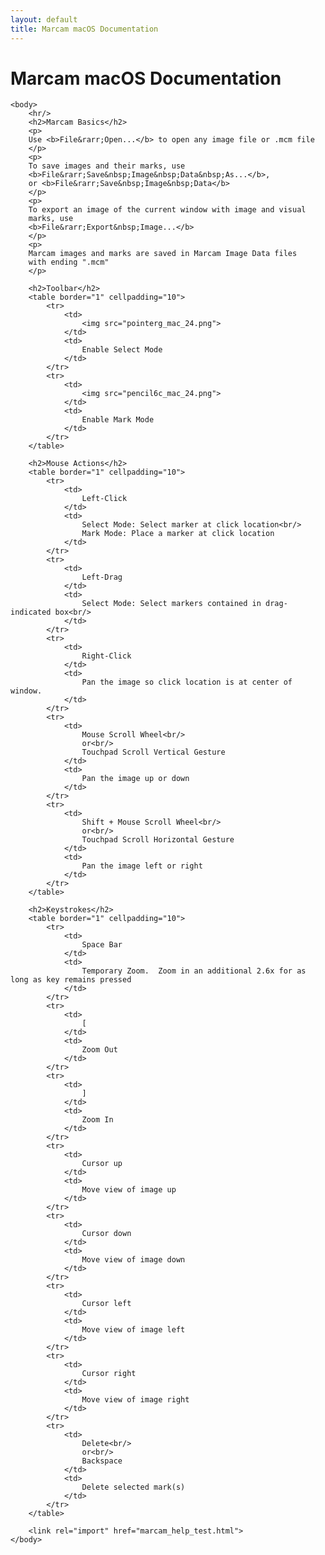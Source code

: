 ```yaml
---
layout: default
title: Marcam macOS Documentation
---
```

# Marcam macOS Documentation

<html>
    <head>
        <style>
td, th {
    border: 1px solid;
    padding: 8px;
}
        </style>
    </head>

    <body>
        <hr/>
        <h2>Marcam Basics</h2>
        <p>
        Use <b>File&rarr;Open...</b> to open any image file or .mcm file
        </p>
        <p>
        To save images and their marks, use
        <b>File&rarr;Save&nbsp;Image&nbsp;Data&nbsp;As...</b>,
        or <b>File&rarr;Save&nbsp;Image&nbsp;Data</b>
        </p>
        <p>
        To export an image of the current window with image and visual
        marks, use
        <b>File&rarr;Export&nbsp;Image...</b>
        </p>
        <p>
        Marcam images and marks are saved in Marcam Image Data files
        with ending ".mcm"
        </p>

        <h2>Toolbar</h2>
        <table border="1" cellpadding="10">
            <tr>
                <td>
                    <img src="pointerg_mac_24.png">
                </td>
                <td>
                    Enable Select Mode
                </td>
            </tr>
            <tr>
                <td>
                    <img src="pencil6c_mac_24.png">
                </td>
                <td>
                    Enable Mark Mode
                </td>
            </tr>
        </table>

        <h2>Mouse Actions</h2>
        <table border="1" cellpadding="10">
            <tr>
                <td>
                    Left-Click
                </td>
                <td>
                    Select Mode: Select marker at click location<br/>
                    Mark Mode: Place a marker at click location
                </td>
            </tr>
            <tr>
                <td>
                    Left-Drag
                </td>
                <td>
                    Select Mode: Select markers contained in drag-indicated box<br/>
                </td>
            </tr>
            <tr>
                <td>
                    Right-Click
                </td>
                <td>
                    Pan the image so click location is at center of window.
                </td>
            </tr>
            <tr>
                <td>
                    Mouse Scroll Wheel<br/>
                    or<br/>
                    Touchpad Scroll Vertical Gesture
                </td>
                <td>
                    Pan the image up or down
                </td>
            </tr>
            <tr>
                <td>
                    Shift + Mouse Scroll Wheel<br/>
                    or<br/>
                    Touchpad Scroll Horizontal Gesture
                </td>
                <td>
                    Pan the image left or right
                </td>
            </tr>
        </table>

        <h2>Keystrokes</h2>
        <table border="1" cellpadding="10">
            <tr>
                <td>
                    Space Bar
                </td>
                <td>
                    Temporary Zoom.  Zoom in an additional 2.6x for as long as key remains pressed
                </td>
            </tr>
            <tr>
                <td>
                    [
                </td>
                <td>
                    Zoom Out
                </td>
            </tr>
            <tr>
                <td>
                    ]
                </td>
                <td>
                    Zoom In
                </td>
            </tr>
            <tr>
                <td>
                    Cursor up
                </td>
                <td>
                    Move view of image up
                </td>
            </tr>
            <tr>
                <td>
                    Cursor down
                </td>
                <td>
                    Move view of image down
                </td>
            </tr>
            <tr>
                <td>
                    Cursor left
                </td>
                <td>
                    Move view of image left
                </td>
            </tr>
            <tr>
                <td>
                    Cursor right
                </td>
                <td>
                    Move view of image right
                </td>
            </tr>
            <tr>
                <td>
                    Delete<br/>
                    or<br/>
                    Backspace
                </td>
                <td>
                    Delete selected mark(s)
                </td>
            </tr>
        </table>

        <link rel="import" href="marcam_help_test.html">
    </body>
